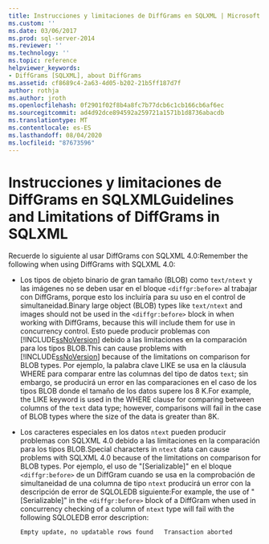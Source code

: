 ```yaml
---
title: Instrucciones y limitaciones de DiffGrams en SQLXML | Microsoft Docs
ms.custom: ''
ms.date: 03/06/2017
ms.prod: sql-server-2014
ms.reviewer: ''
ms.technology: ''
ms.topic: reference
helpviewer_keywords:
- DiffGrams [SQLXML], about DiffGrams
ms.assetid: cf8689c4-2a63-4d05-b202-21b5ff187d7f
author: rothja
ms.author: jroth
ms.openlocfilehash: 0f2901f02f8b4a8fc7b77dcb6c1cb166cb6af6ec
ms.sourcegitcommit: ad4d92dce894592a259721a1571b1d8736abacdb
ms.translationtype: MT
ms.contentlocale: es-ES
ms.lasthandoff: 08/04/2020
ms.locfileid: "87673596"
---
```

# <a name="guidelines-and-limitations-of-diffgrams-in-sqlxml"></a><span data-ttu-id="70579-102">Instrucciones y limitaciones de DiffGrams en SQLXML</span><span class="sxs-lookup"><span data-stu-id="70579-102">Guidelines and Limitations of DiffGrams in SQLXML</span></span>
  <span data-ttu-id="70579-103">Recuerde lo siguiente al usar DiffGrams con SQLXML 4.0:</span><span class="sxs-lookup"><span data-stu-id="70579-103">Remember the following when using DiffGrams with SQLXML 4.0:</span></span>  
  
-   <span data-ttu-id="70579-104">Los tipos de objeto binario de gran tamaño (BLOB) como `text/ntext` y las imágenes no se deben usar en el bloque `<diffgr:before>` al trabajar con DiffGrams, porque esto los incluiría para su uso en el control de simultaneidad.</span><span class="sxs-lookup"><span data-stu-id="70579-104">Binary large object (BLOB) types like `text/ntext` and images should not be used in the `<diffgr:before>` block in when working with DiffGrams, because this will include them for use in concurrency control.</span></span> <span data-ttu-id="70579-105">Esto puede producir problemas con [!INCLUDE[ssNoVersion](../../../includes/ssnoversion-md.md)] debido a las limitaciones en la comparación para los tipos BLOB.</span><span class="sxs-lookup"><span data-stu-id="70579-105">This can cause problems with [!INCLUDE[ssNoVersion](../../../includes/ssnoversion-md.md)] because of the limitations on comparison for BLOB types.</span></span> <span data-ttu-id="70579-106">Por ejemplo, la palabra clave LIKE se usa en la cláusula WHERE para comparar entre las columnas del tipo de datos `text`; sin embargo, se producirá un error en las comparaciones en el caso de los tipos BLOB donde el tamaño de los datos supere los 8 K.</span><span class="sxs-lookup"><span data-stu-id="70579-106">For example, the LIKE keyword is used in the WHERE clause for comparing between columns of the `text` data type; however, comparisons will fail in the case of BLOB types where the size of the data is greater than 8K.</span></span>  
  
-   <span data-ttu-id="70579-107">Los caracteres especiales en los datos `ntext` pueden producir problemas con SQLXML 4.0 debido a las limitaciones en la comparación para los tipos BLOB.</span><span class="sxs-lookup"><span data-stu-id="70579-107">Special characters in `ntext` data can cause problems with SQLXML 4.0 because of the limitations on comparison for BLOB types.</span></span> <span data-ttu-id="70579-108">Por ejemplo, el uso de "[Serializable]" en el bloque `<diffgr:before>` de un DiffGram cuando se usa en la comprobación de simultaneidad de una columna de tipo `ntext` producirá un error con la descripción de error de SQLOLEDB siguiente:</span><span class="sxs-lookup"><span data-stu-id="70579-108">For example, the use of "[Serializable]" in the `<diffgr:before>` block of a DiffGram when used in concurrency checking of a column of `ntext` type will fail with the following SQLOLEDB error description:</span></span>  
  
    ```  
    Empty update, no updatable rows found   Transaction aborted  
    ```  
  
  
